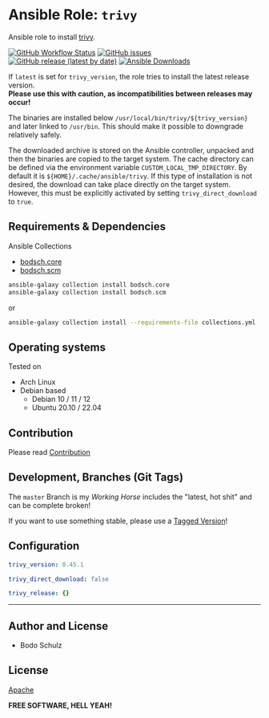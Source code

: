 
# Ansible Role:  `trivy` 

Ansible role to install [trivy](https://github.com/aquasecurity/trivy).

[![GitHub Workflow Status](https://img.shields.io/github/actions/workflow/status/bodsch/ansible-trivy/main.yml?branch=main)][ci]
[![GitHub issues](https://img.shields.io/github/issues/bodsch/ansible-trivy)][issues]
[![GitHub release (latest by date)](https://img.shields.io/github/v/release/bodsch/ansible-trivy)][releases]
[![Ansible Downloads](https://img.shields.io/ansible/role/d/bodsch/trivy?logo=ansible)][galaxy]

[ci]: https://github.com/bodsch/ansible-trivy/actions
[issues]: https://github.com/bodsch/ansible-trivy/issues?q=is%3Aopen+is%3Aissue
[releases]: https://github.com/bodsch/ansible-trivy/releases
[galaxy]: https://galaxy.ansible.com/ui/standalone/roles/bodsch/trivy/

If `latest` is set for `trivy_version`, the role tries to install the latest release version.  
**Please use this with caution, as incompatibilities between releases may occur!**

The binaries are installed below `/usr/local/bin/trivy/${trivy_version}` and later linked to `/usr/bin`. 
This should make it possible to downgrade relatively safely.

The downloaded archive is stored on the Ansible controller, unpacked and then the binaries are copied to the target system.
The cache directory can be defined via the environment variable `CUSTOM_LOCAL_TMP_DIRECTORY`. 
By default it is `${HOME}/.cache/ansible/trivy`.
If this type of installation is not desired, the download can take place directly on the target system. 
However, this must be explicitly activated by setting `trivy_direct_download` to `true`.

## Requirements & Dependencies

Ansible Collections

- [bodsch.core](https://github.com/bodsch/ansible-collection-core)
- [bodsch.scm](https://github.com/bodsch/ansible-collection-scm)

```bash
ansible-galaxy collection install bodsch.core
ansible-galaxy collection install bodsch.scm
```
or
```bash
ansible-galaxy collection install --requirements-file collections.yml
```

## Operating systems

Tested on

* Arch Linux
* Debian based
    - Debian 10 / 11 / 12
    - Ubuntu 20.10 / 22.04


## Contribution

Please read [Contribution](CONTRIBUTING.md)

## Development,  Branches (Git Tags)

The `master` Branch is my *Working Horse* includes the "latest, hot shit" and can be complete broken!

If you want to use something stable, please use a [Tagged Version](https://github.com/bodsch/ansible-trivy/tags)!

## Configuration

```yaml
trivy_version: 0.45.1

trivy_direct_download: false

trivy_release: {}
```

---

## Author and License

- Bodo Schulz

## License

[Apache](LICENSE)

**FREE SOFTWARE, HELL YEAH!**
